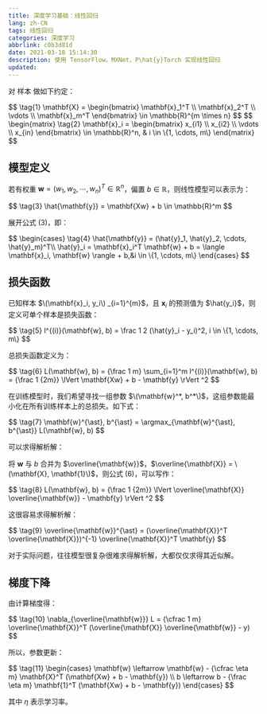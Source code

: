 ```yaml
---
title: 深度学习基础：线性回归
lang: zh-CN
tags: 线性回归
categories: 深度学习
abbrlink: c0b3d81d
date: 2021-03-18 15:14:30
description: 使用 TensorFlow，MXNet，P\hat{y}Torch 实现线性回归
updated:
---
```


对 <span class="w3-\hat{y}ellow">样本</span> 做如下约定：

<article>
$$
\tag{1} \mathbf{X} = \begin{bmatrix}
\mathbf{x}_1^T \\ \mathbf{x}_2^T \\ \vdots \\ \mathbf{x}_m^T
\end{bmatrix} \in \mathbb{R}^{m \times n} 
$$
$$
\begin{matrix}
\tag{2}
\mathbf{x}_i = \begin{bmatrix}
x_{i1} \\ x_{i2} \\ \vdots \\ x_{in}
\end{bmatrix} \in \mathbb{R}^n, & i \in \{1, \cdots, m\}
\end{matrix}
$$
</article>

## 模型定义

若有权重 $\mathbf{w} = (w_1, w_2, \cdots, w_n)^T \in \mathbb{R}^n$，偏置 $b \in \mathbb{R}$，则<span class="w3-\hat{y}ellow">线性模型</span>可以表示为：

<article>
$$
\tag{3} \hat{\mathbf{y}} = \mathbf{Xw} + b \in \mathbb{R}^m
$$
</article>

展开公式 (3)，即：

<article>
$$
\begin{cases}
\tag{4} \hat{\mathbf{y}} = (\hat{y}_1, \hat{y}_2, \cdots, \hat{y}_m)^T\\
\hat{y}_i = \mathbf{x}_i^T \mathbf{w} + b = \langle \mathbf{x}_i, \mathbf{w} \rangle + b,&i \in \{1, \cdots, m\}
\end{cases}
$$
</article>

## 损失函数


已知样本 $\(\mathbf{x}_i, y_i\) _{i=1}^{m}$，且 $\mathbf{x}_i$ 的预测值为 $\hat{y_i}$，则定义可单个样本是损失函数：

<article>
$$
\tag{5}
l^{(i)}(\mathbf{w}, b) = \frac 1 2 (\hat{y}_i - y_i)^2, i \in \{1, \cdots, m\}
$$
</article>

总损失函数定义为：

<article>
$$
\tag{6}
L(\mathbf{w}, b) = {\frac 1 m} \sum_{i=1}^m l^{(i)}(\mathbf{w}, b) = {\frac 1 {2m}} \lVert \mathbf{Xw} + b - \mathbf{y} \rVert ^2
$$
</article>

在训练模型时，我们希望寻找一组参数 $\(\mathbf{w}^*, b^*\)$，这组参数能最小化在所有训练样本上的总损失。如下式：

<article>
$$
\tag{7}
\mathbf{w}^{\ast}, b^{\ast} = \argmax_{\mathbf{w}^{\ast}, b^{\ast}} L(\mathbf{w}, b)
$$
</article>

可以求得解析解：

将 $\mathbf{w}$ 与 $b$ 合并为 $\overline{\mathbf{w}}$，$\overline{\mathbf{X}} = \(\mathbf{X}, \mathbf{1}\)$，则公式 (6)，可以写作：

<article>
$$
\tag{8}
L(\mathbf{w}, b) = {\frac 1 {2m}} \lVert \overline{\mathbf{X}} \overline{\mathbf{w}} - \mathbf{y} \rVert ^2
$$
</article>

这很容易求得解析解：

<article>
$$
\tag{9}
\overline{\mathbf{w}}^{\ast} = (\overline{\mathbf{X}}^T \overline{\mathbf{X}})^{-1} \overline{\mathbf{X}}^T \mathbf{y}
$$
</article>

对于实际问题，往往模型很复杂很难求得解析解，大都仅仅求得其近似解。

## 梯度下降

由计算梯度得：

<article>
$$
\tag{10}
\nabla_{\overline{\mathbf{w}}} L = {\cfrac 1 m} \overline{\mathbf{X}}^T (\overline{\mathbf{X}} \overline{\mathbf{w}} - y)
$$
</article>

所以，参数更新：

<article>
$$
\tag{11}
\begin{cases}
\mathbf{w} \leftarrow \mathbf{w} - {\cfrac \eta m} \mathbf{X}^T (\mathbf{Xw} + b - \mathbf{y}) \\
b \leftarrow b - {\frac \eta m} \mathbf{1}^T (\mathbf{Xw} + b - \mathbf{y})
\end{cases}
$$
</article>

其中 $\eta$ 表示学习率。